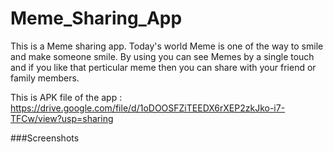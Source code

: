 # Meme_Sharing_App
This is a Meme sharing app. Today's world Meme is one of the way to smile and make someone smile. By using you can see Memes by a single touch and if you like that perticular meme then you can share with your friend or family members.

This is APK file of the app : https://drive.google.com/file/d/1oDOOSFZiTEEDX6rXEP2zkJko-i7-TFCw/view?usp=sharing

###Screenshots

